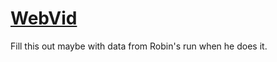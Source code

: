 # [WebVid](https://m-bain.github.io/webvid-dataset/)
Fill this out maybe with data from Robin's run when he does it.
